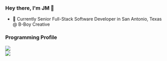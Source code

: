 ### Hey there, I'm JM 👋

- 🔭 Currently Senior Full-Stack Software Developer in San Antonio, Texas @ B-Boy Creative

### Programming Profile

<div> <a href="https://github.com/jmcancode/github-readme-stats">
  <img align="center" src="https://github-readme-stats.vercel.app/api?username=jmcancode&count_private=true&show_icons=true&theme=dracula&layout=compact&hide=stars,prs,issues,contribs"/>
 </a> </div>
 <div>
   <a href="https://github.com/anuraghazra/github-readme-stats">
  <img align="center" src="https://github-readme-stats.vercel.app/api/top-langs/?username=jmcancode&theme=dracula&private=true&hsow_icons=true&layout=compact&langs_count=5"/>
</a>
 </div>
 <div>
 
  </div>






